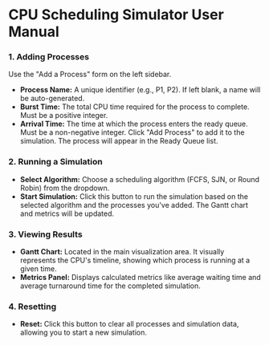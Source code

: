 # CPU Scheduling Simulator User Manual

### 1. Adding Processes
Use the "Add a Process" form on the left sidebar.
- **Process Name:** A unique identifier (e.g., P1, P2). If left blank, a name will be auto-generated.
- **Burst Time:** The total CPU time required for the process to complete. Must be a positive integer.
- **Arrival Time:** The time at which the process enters the ready queue. Must be a non-negative integer.
Click "Add Process" to add it to the simulation. The process will appear in the Ready Queue list.

### 2. Running a Simulation
- **Select Algorithm:** Choose a scheduling algorithm (FCFS, SJN, or Round Robin) from the dropdown.
- **Start Simulation:** Click this button to run the simulation based on the selected algorithm and the processes you've added. The Gantt chart and metrics will be updated.

### 3. Viewing Results
- **Gantt Chart:** Located in the main visualization area. It visually represents the CPU's timeline, showing which process is running at a given time.
- **Metrics Panel:** Displays calculated metrics like average waiting time and average turnaround time for the completed simulation.

### 4. Resetting
- **Reset:** Click this button to clear all processes and simulation data, allowing you to start a new simulation.